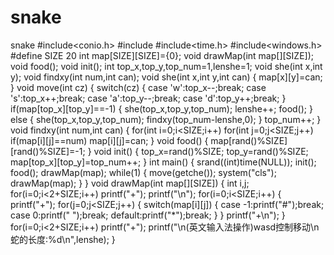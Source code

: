 # snake
snake
#include<conio.h>
#include<cstdio>
#include<time.h>
#include<windows.h>
#define SIZE 20
int map[SIZE][SIZE]={0};
void drawMap(int map[][SIZE]);
void food();
void init();
int top_x,top_y,top_num=1,lenshe=1;
void she(int x,int y);
void findxy(int num,int can);
void she(int x,int y,int can)
{
	map[x][y]=can;
}
void move(int cz)
{
	switch(cz)
	{
		case 'w':top_x--;break;
		case 's':top_x++;break;
		case 'a':top_y--;break;
		case 'd':top_y++;break;
	}
	if(map[top_x][top_y]==-1)
	{
		she(top_x,top_y,top_num);
		lenshe++;
		food();
	}
	else
	{
		she(top_x,top_y,top_num);
		findxy(top_num-lenshe,0);
	}
	top_num++;
} 
void findxy(int num,int can)
{
	for(int i=0;i<SIZE;i++)
	for(int j=0;j<SIZE;j++)
	if(map[i][j]==num)
	map[i][j]=can;
}
void food()
{
	map[rand()%SIZE][rand()%SIZE]=-1;
}
void init()
{
	top_x=rand()%SIZE;
	top_y=rand()%SIZE;
	map[top_x][top_y]=top_num++;
}
int main()
{
	srand((int)time(NULL));
	init();
	food();
	drawMap(map);
	while(1)
	{
		move(getche());
		system("cls");
		drawMap(map);
	}
}
void drawMap(int map[][SIZE])
{
	int i,j;
	for(i=0;i<2+SIZE;i++)
	printf("+");
	printf("\n");
	for(i=0;i<SIZE;i++)
	{
		printf("+");
		for(j=0;j<SIZE;j++)
		{
		switch(map[i][j])
		{
			case -1:printf("#");break;
			case 0:printf(" ");break;
			default:printf("*");break;
		}
	    }
	    printf("+\n");
	}
	for(i=0;i<2+SIZE;i++)
	printf("+");
	printf("\n(英文输入法操作)wasd控制移动\n蛇的长度:%d\n",lenshe);
}
